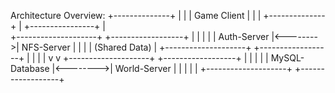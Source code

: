 Architecture Overview:
                         +--------------+
                         |              |
                         |  Game Client |
                         |              |
                         +--------------+
                                 |
                +----------------+
                |                 
     +--------------------+          +------------------+
     |                    |          |                  |
     |     Auth-Server    |<-------->|  NFS-Server      |
     |                    |          |  (Shared Data)   |
     +--------------------+          +------------------+
                |                              |
                |                              |
                v                              v
     +--------------------+          +------------------+
     |                    |          |                  |
     |    MySQL-Database  |<-------->|    World-Server  |
     |                    |          |                  |
     +--------------------+          +------------------+
